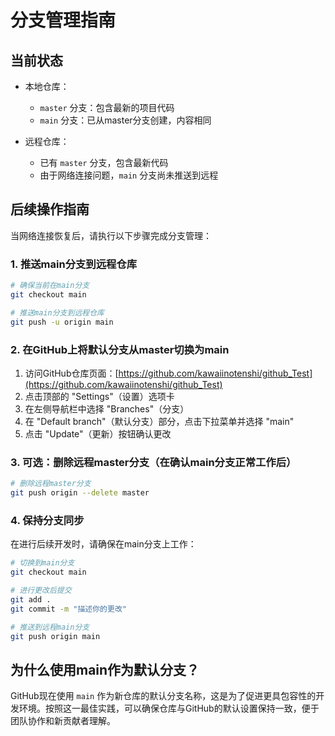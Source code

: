# 分支管理指南

## 当前状态

- 本地仓库：
  - `master` 分支：包含最新的项目代码
  - `main` 分支：已从master分支创建，内容相同

- 远程仓库：
  - 已有 `master` 分支，包含最新代码
  - 由于网络连接问题，`main` 分支尚未推送到远程

## 后续操作指南

当网络连接恢复后，请执行以下步骤完成分支管理：

### 1. 推送main分支到远程仓库

```bash
# 确保当前在main分支
git checkout main

# 推送main分支到远程仓库
git push -u origin main
```

### 2. 在GitHub上将默认分支从master切换为main

1. 访问GitHub仓库页面：[https://github.com/kawaiinotenshi/github_Test](https://github.com/kawaiinotenshi/github_Test)
2. 点击顶部的 "Settings"（设置）选项卡
3. 在左侧导航栏中选择 "Branches"（分支）
4. 在 "Default branch"（默认分支）部分，点击下拉菜单并选择 "main"
5. 点击 "Update"（更新）按钮确认更改

### 3. 可选：删除远程master分支（在确认main分支正常工作后）

```bash
# 删除远程master分支
git push origin --delete master
```

### 4. 保持分支同步

在进行后续开发时，请确保在main分支上工作：

```bash
# 切换到main分支
git checkout main

# 进行更改后提交
git add .
git commit -m "描述你的更改"

# 推送到远程main分支
git push origin main
```

## 为什么使用main作为默认分支？

GitHub现在使用 `main` 作为新仓库的默认分支名称，这是为了促进更具包容性的开发环境。按照这一最佳实践，可以确保仓库与GitHub的默认设置保持一致，便于团队协作和新贡献者理解。